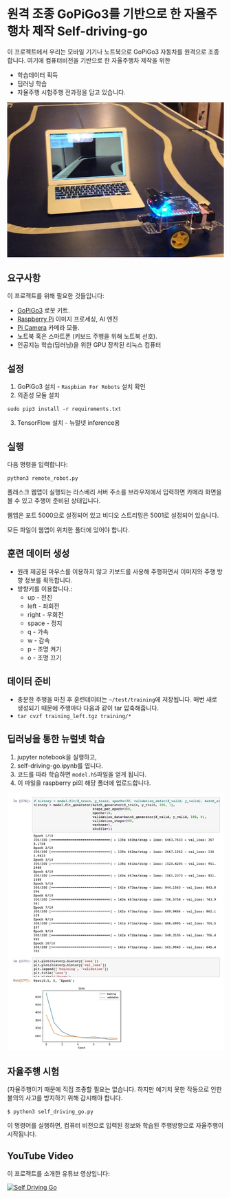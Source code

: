# 원격 조종 GoPiGo3를 기반으로 한 자율주행차 제작 Self-driving-go

이 프로젝트에서 우리는 모바일 기기나 노트북으로 GoPiGo3 자동차를 원격으로 조종합니다.
여기에 컴퓨터비전을 기반으로 한 자율주행차 제작을 위한
* 학습데이터 획득
* 딥러닝 학습
* 자율주행 시험주행
전과정을 담고 있습니다.

![Self-driving Go](images/self_driving_go.jpg)

## 요구사항

이 프로젝트를 위해 필요한 것들입니다:

* [GoPiGo3](https://amzn.to/2KnbXhP) 로봇 키트.
* [Raspberry Pi](https://amzn.to/31l8rdi) 이미지 프로세싱, AI 엔진
* [Pi Camera](https://amzn.to/2GRT04K) 카메라 모듈.
* 노트북 혹은 스마트폰 (키보드 주행을 위해 노트북 선호).
* 인공지능 학습(딥러닝)을 위한 GPU 장착된 리눅스 컴퓨터

## 설정

1. GoPiGo3 설치 - `Raspbian For Robots` 설치 확인
2. 의존성 모듈 설치
 ```
 sudo pip3 install -r requirements.txt
 ```
3. TensorFlow 설치 - 뉴럴넷 inference용

## 실행

다음 명령을 입력합니다:
```
python3 remote_robot.py
```
플래스크 웹앱이 실행되는 라스베리 서버 주소를 브라우저에서 입력하면 카메라 화면을 볼 수 있고 주행이 준비된 상태입니다.

웹앱은 포트 5000으로 설정되어 있고 비디오 스트리밍은 5001로 설정되어 있습니다.

모든 파일이 웹앱이 위치한 폴더에 있어야 합니다.

## 훈련 데이터 생성
* 원래 제공된 마우스를 이용하지 않고 키보드를 사용해 주행하면서 이미지와 주행 방향 정보를 획득합니다.
* 방향키를 이용합니다.:
  * up - 전진
  * left - 좌회전
  * right - 우회전
  * space - 정지
  * q - 가속
  * w - 감속
  * p - 조명 켜기
  * o - 조명 끄기

## 데이터 준비
* 충분한 주행을 마친 후 훈련데이터는 `~/test/training`에 저장됩니다. 매번 새로 생성되기 때문에 주행마다 다음과 같이 tar 압축해줍니다.
* `tar cvzf training_left.tgz training/*`

## 딥러닝을 통한 뉴럴넷 학습
1. jupyter notebook을 실행하고,
2. self-driving-go.ipynb를 엽니다.
3. 코드를 따라 학습하면 `model.h5`파일을 얻게 됩니다.
4. 이 파일을 raspberry pi의 해당 폴더에 업로드합니다.

![Deeplearning 학습 과정입니다.](images/training_result.jpg)

## 자율주행 시험
(자율주행이기 때문에 직접 조종할 필요는 없습니다. 하지만 예기치 못한 작동으로 인한 불의의 사고를 방지하기 위해 감시해야 합니다.

```
$ python3 self_driving_go.py
```
이 명령어를 실행하면, 컴퓨터 비전으로 입력된 정보와 학습된 주행방향으로 자율주행이 시작됩니다.

## YouTube Video

이 프로젝트를 소개한 유튜브 영상입니다:

[![Self Driving Go](https://img.youtube.com/vi/jyg_nt28ktk/0.jpg)](https://youtu.be/jyg_nt28ktk)
